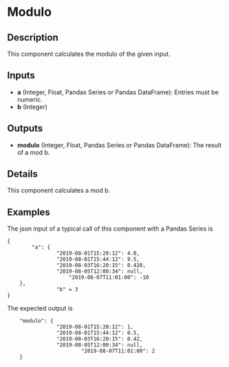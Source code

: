 # Modulo

## Description
This component calculates the modulo of the given input.

## Inputs
* **a** (Integer, Float, Pandas Series or Pandas DataFrame): Entries must be numeric.
* **b** (Integer)

## Outputs
* **modulo** (Integer, Float, Pandas Series or Pandas DataFrame): The result of a mod b.

## Details
This component calculates a mod b.

## Examples
The json input of a typical call of this component with a Pandas Series is
```
{
		"a": {
				"2019-08-01T15:20:12": 4.0,
				"2019-08-01T15:44:12": 9.5,
				"2019-08-03T16:20:15": 0.420,
				"2019-08-05T12:00:34": null,
           			"2019-08-07T11:01:00": -10
	},
				"b" = 3
}
```
The expected output is
```
	"modulo": {
				"2019-08-01T15:20:12": 1,
				"2019-08-01T15:44:12": 0.5,
				"2019-08-03T16:20:15": 0.42,
				"2019-08-05T12:00:34": null,
             			"2019-08-07T11:01:00": 2
	}

```
